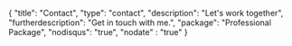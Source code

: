 {
	"title": "Contact",
	"type": "contact",
	"description": "Let's work together",
	"furtherdescription": "Get in touch with me.",
	"package": "Professional Package",
	"nodisqus": "true",
	"nodate" : "true"
}

